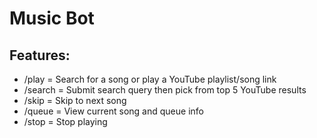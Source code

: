 # Music Bot

## Features:

- /play = Search for a song or play a YouTube playlist/song link
- /search = Submit search query then pick from top 5 YouTube results
- /skip = Skip to next song
- /queue = View current song and queue info
- /stop = Stop playing
